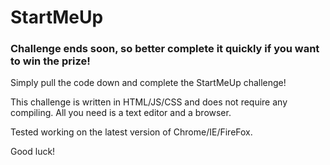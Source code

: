 # StartMeUp

### Challenge ends soon, so better complete it quickly if you want to win the prize!

Simply pull the code down and complete the StartMeUp challenge!

This challenge is written in HTML/JS/CSS and does not require any compiling. All you need is a text editor and a browser.

Tested working on the latest version of Chrome/IE/FireFox.

Good luck!